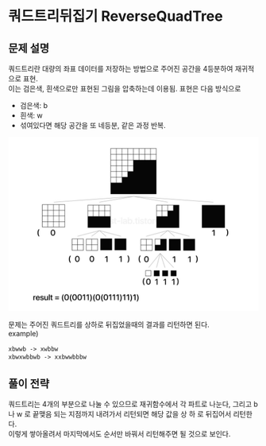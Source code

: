 # 쿼드트리뒤집기 ReverseQuadTree

## 문제 설명

쿼드트리란 대량의 좌표 데이터를 저장하는 방법으로 주어진 공간을 4등분하여 재귀적으로 표현. \
이는 검은색, 흰색으로만 표현된 그림을 압축하는데 이용됨. 표현은 다음 방식으로

- 검은색: b
- 흰색: w
- 섞여있다면 해당 공간을 또 네등분, 같은 과정 반복.

![img.png](img.png)

문제는 주어진 쿼드트리를 상하로 뒤집었을때의 결과를 리턴하면 된다. \
example)
```
xbwwb -> xwbbw
xbwxwbbwb -> xxbwwbbbw
```

## 풀이 전략
쿼드트리는 4개의 부분으로 나눌 수 있으므로 재귀함수에서 각 파트로 나눈다, 그리고 b 나 w 로 끝맺음 되는 지점까지 내려가서 리턴되면 해당 값을 상 하 로 뒤집어서 리턴한다. \
이렇게 쌓아올려서 마지막에서도 순서만 바꿔서 리턴해주면 될 것으로 보인다.